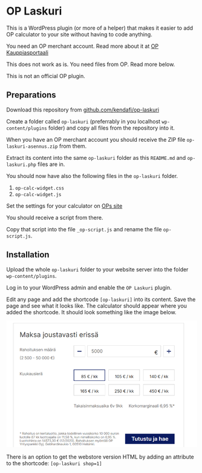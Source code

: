 # OP Laskuri #

This is a WordPress plugin (or more of a helper) that makes it easier
to add OP calculator to your site without having to code anything.

You need an OP merchant account. Read more about it at [OP Kauppiasportaali](https://kauppiasportaali.fi)

This does not work as is. You need files from OP. Read more below.

This is not an official OP plugin.

## Preparations ##

Download this repository from [github.com/kendafi/op-laskuri](https://github.com/kendafi/op-laskuri)

Create a folder called `op-laskuri` (preferrably in you localhost `wp-content/plugins` folder)
and copy all files from the repository into it.

When you have an OP merchant account you should receive the ZIP file `op-laskuri-asennus.zip` from them.

Extract its content into the same `op-laskuri` folder as this `README.md` and `op-laskuri.php` files are in.

You should now have also the following files in the `op-laskuri` folder.

1. `op-calc-widget.css`
2. `op-calc-widget.js`

Set the settings for your calculator on
[OPs site](https://kauppiasportaali.fi/merchants/kirjaudu)

You should receive a script from there.

Copy that script into the file `_op-script.js` and rename the file `op-script.js`.

## Installation ##

Upload the whole `op-laskuri` folder to your website server into the folder `wp-content/plugins`.

Log in to your WordPress admin and enable the `OP Laskuri` plugin.

Edit any page and add the shortcode `[op-laskuri]` into its content.
Save the page and see what it looks like.
The calculator should appear where you added the shortcode.
It should look something like the image below.

![Screenshot of the OP Laskuri that the shortcode should output.](screenshot.png)

There is an option to get the webstore version HTML by adding an attribute to the shortcode: `[op-laskuri shop=1]`